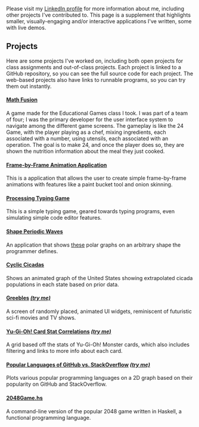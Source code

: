 Please visit my [LinkedIn profile](https://linkedin.com/in/YawarRaza7349) for more information about me, including other projects I've contributed to. This page is a supplement that highlights smaller, visually-engaging and/or interactive applications I've written, some with live demos.

## Projects
Here are some projects I've worked on, including both open projects for class assignments and out-of-class projects. Each project is linked to a GitHub repository, so you can see the full source code for each project. The web-based projects also have links to runnable programs, so you can try them out instantly.

#### [Math Fusion](https://github.com/bro9918/24Game)
A game made for the Educational Games class I took. I was part of a team of four; I was the primary developer for the user interface system to navigate among the different game screens. The gameplay is like the 24 Game, with the player playing as a chef, mixing ingredients, each associated with a number, using utensils, each associated with an operation. The goal is to make 24, and once the player does so, they are shown the nutrition information about the meal they just cooked.

#### [Frame-by-Frame Animation Application](https://github.com/YawarRaza7349/FrameByFrameAnimationApplication)
This is a application that allows the user to create simple frame-by-frame animations with features like a paint bucket tool and onion skinning.

#### [Processing Typing Game](https://github.com/YawarRaza7349/ProcessingTypingGame)
This is a simple typing game, geared towards typing programs, even simulating simple code editor features.

#### [Shape Periodic Waves](https://github.com/YawarRaza7349/ShapePeriodicWaves)
An application that shows [these](http://i.imgur.com/DWuA6Vn.gif) polar graphs on an arbitrary shape the programmer defines.

#### [Cyclic Cicadas](https://github.com/YawarRaza7349/CyclicCicadas)
Shows an animated graph of the United States showing extrapolated cicada populations in each state based on prior data.

#### [Greebles](https://github.com/YawarRaza7349/Greebles) [*(try me)*](https://jsfiddle.net/zycgwb0p/embedded/result/)
A screen of randomly placed, animated UI widgets, reminiscent of futuristic sci-fi movies and TV shows.

#### [Yu-Gi-Oh! Card Stat Correlations](https://github.com/YawarRaza7349/YuGiOhCardStatCorrelations) [*(try me)*](https://jsfiddle.net/n5w1av7z/embedded/result/)
A grid based off the stats of Yu-Gi-Oh! Monster cards, which also includes filtering and links to more info about each card.

#### [Popular Languages of GitHub vs. StackOverflow](https://github.com/YawarRaza7349/PopularLanguagesOfGitHubVsStackOverflow) [*(try me)*](http://people.rit.edu/ysr7349/330/p2/graph.html)
Plots various popular programming languages on a 2D graph based on their popularity on GitHub and StackOverflow.

#### [2048Game.hs](https://github.com/YawarRaza7349/2048Game.hs)
A command-line version of the popular 2048 game written in Haskell, a functional programming language.
